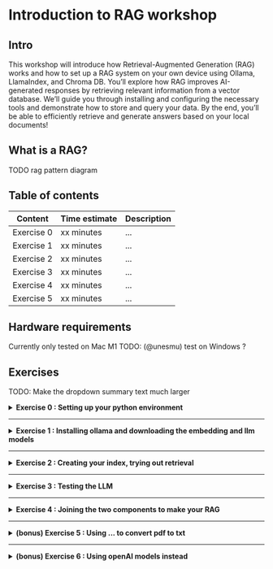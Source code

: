 # Introduction to RAG workshop

## Intro

This workshop will introduce how Retrieval-Augmented Generation (RAG) works and how to set up a RAG system on your own device using Ollama, LlamaIndex, and Chroma DB. You’ll explore how RAG improves AI-generated responses by retrieving relevant information from a vector database. We’ll guide you through installing and configuring the necessary tools and demonstrate how to store and query your data. By the end, you’ll be able to efficiently retrieve and generate answers based on your local documents!



## What is a RAG?

TODO rag pattern diagram

<!-- Remember we need slides to back this-->


## Table of contents


| Content    | Time estimate | Description 
| -------- | ------- | ------- |
|     Exercise 0     | xx minutes   | ... |
|     Exercise 1     | xx minutes   | ... |
|     Exercise 2     | xx minutes   | ... |
|     Exercise 3     | xx minutes   | ... |
|     Exercise 4     | xx minutes   | ... |
|     Exercise 5     | xx minutes   | ... |

## Hardware requirements

Currently only tested on Mac M1
TODO: (@unesmu) test on Windows ?

## Exercises

TODO: Make the dropdown summary text much larger
<details>
<summary> <b>Exercise 0 : Setting up your python environment </b> </summary>
<br>

What is a virtual environment you ask ?

A virtual environment is a sandbox that will contain all the python packages you need for a given project. Each virtual environment will have it's own copy of packages. 

One concrete example of why it's a good idea to use virtual environments: 
> It's late, you're scrambling to finish an ML project you have to return soon but realise you need to install a new package. You do that. The next day you work on your semester project and realise nothing runs because of some strange import error. Now you are sad :(

We want YOU to be happy, so we'll show you how to install a virtual environment :)

TODO: Put the world if everyone used virtual environments meme here 


<!-- Let's keep it simple, just use venv and the requirements txt file, can give some alternatives like conda--- we can quickly check what's on the cs443 website aand ada website too see what they still recommend -->
There are many ways you can create a virtual environment, from simple to more complexe:
- using venv
- using anaconda ( or conda )
- using pipenv, poety or uv



We usually recommend using pipenv, poerty or uv, but for simplicity we'll use anaconda. 

For simplicity we'll show you how to use venv and conda, you only need to do with one of the methods: 

<details>


<summary>Using venv </summary>
<br>
TODO
</details>


<details>
<summary>Using conda </summary>
<br>

Install anaconda
```
```

Create a virtual environment, in a terminal window run:

```
conda create env --name lauzhackviz python=3.11
```

Install the required python  packages using pip
```
pip install -r requirements.txt
```

</details>




</details>

--- 

<details>
<summary><b> Exercise 1 : Installing ollama and downloading the embedding and llm models</b> </summary>
<br>
TODO
</details>


--- 
<details>
<summary><b> Exercise 2 : Creating your index, trying out retrieval</b> </summary>
<br>
TODO
</details>

--- 
<details>
<summary><b> Exercise 3 : Testing the LLM</b> </summary>
<br>
TODO
</details>

--- 
<details>
<summary><b> Exercise 4 : Joining the two components to make your RAG</b> </summary>
<br>
TODO

</details>

--- 
<details>
<summary><b> (bonus) Exercise 5 : Using ... to convert pdf to txt </b> </summary>
<br>
TODO

<!-- If we don't have time to do this, we can put the "The proof is left as an exercise to the reader " meme -->


</details>

--- 

<details>
<summary><b>(bonus) Exercise 6 : Using openAI models instead </b></summary>
<br>
TODO
<!-- If we don't have time to do this, we can put the "The proof is left as an exercise to the reader " meme -->
</details>